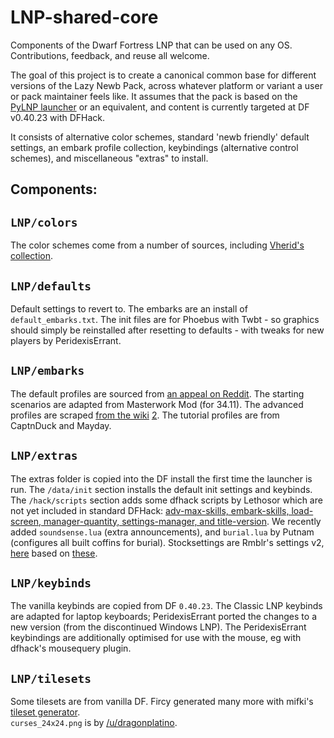 LNP-shared-core
===============

Components of the Dwarf Fortress LNP that can be used on any OS.  
Contributions, feedback, and reuse all welcome.

The goal of this project is to create a canonical common base for different 
versions of the Lazy Newb Pack, across whatever platform or variant a user or 
pack maintainer feels like.  It assumes that the pack is based on the [PyLNP 
launcher](http://www.bay12forums.com/smf/index.php?topic=140808) or an 
equivalent, and content is currently targeted at DF v0.40.23 with DFHack.

It consists of alternative color schemes, standard 'newb friendly' default 
settings, an embark profile collection, keybindings (alternative control 
schemes), and miscellaneous "extras" to install.  

Components:
-----------

`LNP/colors`
------------
The color schemes come from a number of sources, including [Vherid's 
collection](http://www.bay12forums.com/smf/index.php?topic=89856).

`LNP/defaults`
--------------
Default settings to revert to.  The embarks are an install of 
`default_embarks.txt`.  The init files are for Phoebus with Twbt - so graphics 
should simply be reinstalled after resetting to defaults - with tweaks for new 
players by PeridexisErrant.  

`LNP/embarks`
-------------
The default profiles are sourced from [an appeal on Reddit](
http://redd.it/2ew1fa).  The starting scenarios are adapted from Masterwork Mod 
(for 34.11).  The advanced profiles are scraped [from the wiki](
http://dwarffortresswiki.org/index.php/DF2014:Embark_profile_repository) [2](
http://dwarffortresswiki.org/index.php/DF2014:Sample_Starting_Builds).  The 
tutorial profiles are from CaptnDuck and Mayday.  

`LNP/extras`
------------
The extras folder is copied into the DF install the first time the launcher is 
run.  The `/data/init` section installs the default init settings and 
keybinds.  The `/hack/scripts` section adds some dfhack scripts by Lethosor 
which are not yet included in standard DFHack:  [adv-max-skills, embark-skills, 
load-screen, manager-quantity, settings-manager, and title-version](
https://github.com/lethosor/dfhack-scripts).  We recently added 
`soundsense.lua` (extra announcements), and `burial.lua` by Putnam (configures 
all built coffins for burial).  Stocksettings are Rmblr's settings v2, [here](
http://dffd.wimbli.com/file.php?id=10170) based on [these](
http://redd.it/2o611s).

`LNP/keybinds`
--------------
The vanilla keybinds are copied from DF `0.40.23`.  The Classic LNP keybinds 
are adapted for laptop keyboards; PeridexisErrant ported the changes to a new 
version (from the discontinued Windows LNP).  The PeridexisErrant keybindings 
are additionally optimised for use with the mouse, eg with dfhack's mousequery 
plugin.

`LNP/tilesets`
--------------
Some tilesets are from vanilla DF.  Fircy generated many more with mifki's 
[tileset generator](http://www.bay12forums.com/smf/index.php?topic=140250).  
`curses_24x24.png` is by [/u/dragonplatino](http://redd.it/2r8gtx).
